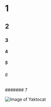 # 1
## 2
### 3
#### 4
##### 5
###### 6
####### 7

![Image of Yaktocat](https://octodex.github.com/images/yaktocat.png)
